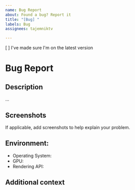 ```yaml
---
name: Bug Report
about: Found a bug? Report it
title: "[Bug] "
labels: Bug
assignees: tajemniktv

---
```


[ ] I've made sure I'm on the latest version
# Bug Report
## Description
...

## Screenshots
If applicable, add screenshots to help explain your problem.

## Environment:
- Operating System: 
- GPU: 
- Rendering API:  

## Additional context
